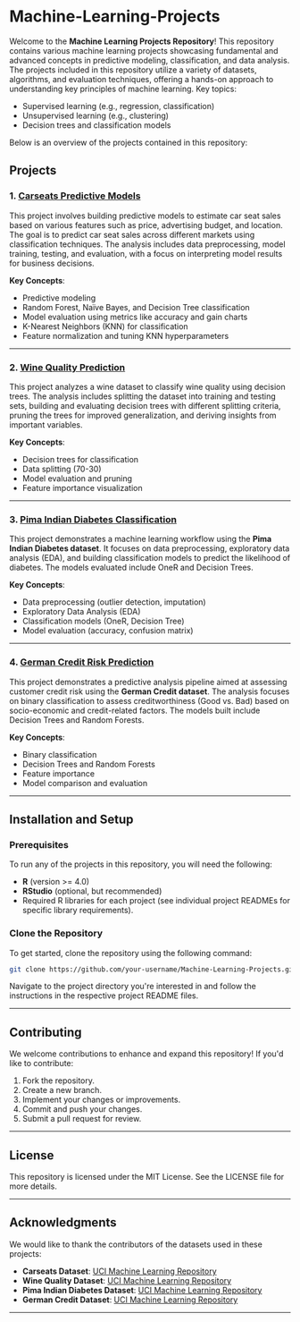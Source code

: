 # Machine-Learning-Projects

Welcome to the **Machine Learning Projects Repository**! This repository contains various machine learning projects showcasing fundamental and advanced concepts in predictive modeling, classification, and data analysis. The projects included in this repository utilize a variety of datasets, algorithms, and evaluation techniques, offering a hands-on approach to understanding key principles of machine learning. Key topics:  
- Supervised learning (e.g., regression, classification)  
- Unsupervised learning (e.g., clustering)  
- Decision trees and classification models  

Below is an overview of the projects contained in this repository:

## Projects

### 1. **[Carseats Predictive Models](carseats-predictive-models/README.md)**
This project involves building predictive models to estimate car seat sales based on various features such as price, advertising budget, and location. The goal is to predict car seat sales across different markets using classification techniques. The analysis includes data preprocessing, model training, testing, and evaluation, with a focus on interpreting model results for business decisions.

**Key Concepts**:
- Predictive modeling
- Random Forest, Naïve Bayes, and Decision Tree classification
- Model evaluation using metrics like accuracy and gain charts
- K-Nearest Neighbors (KNN) for classification
- Feature normalization and tuning KNN hyperparameters
---

### 2. **[Wine Quality Prediction](wine-data-classification/README.md)**
This project analyzes a wine dataset to classify wine quality using decision trees. The analysis includes splitting the dataset into training and testing sets, building and evaluating decision trees with different splitting criteria, pruning the trees for improved generalization, and deriving insights from important variables.

**Key Concepts**:
- Decision trees for classification
- Data splitting (70-30)
- Model evaluation and pruning
- Feature importance visualization

---

### 3. **[Pima Indian Diabetes Classification](pima-diabetes-classification/README.md)**
This project demonstrates a machine learning workflow using the **Pima Indian Diabetes dataset**. It focuses on data preprocessing, exploratory data analysis (EDA), and building classification models to predict the likelihood of diabetes. The models evaluated include OneR and Decision Trees.

**Key Concepts**:
- Data preprocessing (outlier detection, imputation)
- Exploratory Data Analysis (EDA)
- Classification models (OneR, Decision Tree)
- Model evaluation (accuracy, confusion matrix)

---

### 4. **[German Credit Risk Prediction](german-credit-prediction/README.md)**
This project demonstrates a predictive analysis pipeline aimed at assessing customer credit risk using the **German Credit dataset**. The analysis focuses on binary classification to assess creditworthiness (Good vs. Bad) based on socio-economic and credit-related factors. The models built include Decision Trees and Random Forests.

**Key Concepts**:
- Binary classification
- Decision Trees and Random Forests
- Feature importance
- Model comparison and evaluation

---

## Installation and Setup

### Prerequisites

To run any of the projects in this repository, you will need the following:

- **R** (version >= 4.0)
- **RStudio** (optional, but recommended)
- Required R libraries for each project (see individual project READMEs for specific library requirements).

### Clone the Repository

To get started, clone the repository using the following command:

```bash
git clone https://github.com/your-username/Machine-Learning-Projects.git
```

Navigate to the project directory you're interested in and follow the instructions in the respective project README files.

---

## Contributing

We welcome contributions to enhance and expand this repository! If you'd like to contribute:

1. Fork the repository.
2. Create a new branch.
3. Implement your changes or improvements.
4. Commit and push your changes.
5. Submit a pull request for review.

---

## License

This repository is licensed under the MIT License. See the LICENSE file for more details.

---

## Acknowledgments

We would like to thank the contributors of the datasets used in these projects:

- **Carseats Dataset**: [UCI Machine Learning Repository](https://archive.ics.uci.edu/ml/datasets/Car+Evaluation)
- **Wine Quality Dataset**: [UCI Machine Learning Repository](https://archive.ics.uci.edu/ml/datasets/Wine+Quality)
- **Pima Indian Diabetes Dataset**: [UCI Machine Learning Repository](https://archive.ics.uci.edu/ml/datasets/Pima+Indians+Diabetes)
- **German Credit Dataset**: [UCI Machine Learning Repository](https://archive.ics.uci.edu/ml/datasets/German+Credit+Data)

---
